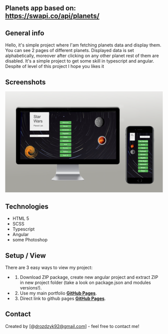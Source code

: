 ## Planets app based on: https://swapi.co/api/planets/
 

## General info
Hello, it's simple project where I'am  fetching planets data and display them. You can see 2 pages of different planets. Displayed data is set alphabetically, moreover after clicking on any other planet rest of them are disabled. It's a simple project to get some skill in typescript and angular. Despite of level of this project I hope you likes it

## Screenshots
![Main screen](./src/assets/images/rwd.png)

## Technologies
* HTML 5
* SCSS
* Typescript
* Angular
* some Photoshop

## Setup / View
There are 3 easy ways to view my project:
* 1. Download ZIP package, create new angular project and extract ZIP in new project folder (take a look on package.json and modules versions!).
* 2. Use my main portfolio [**GitHub Pages**](https://drozdzyk667.github.io/portfolio_main/).
* 3. Direct link to github pages [**GitHub Pages**](https://drozdzyk667.github.io/AngularPlanets/).

## Contact
Created by [@drozdzyk92@gmail.com] - feel free to contact me!
